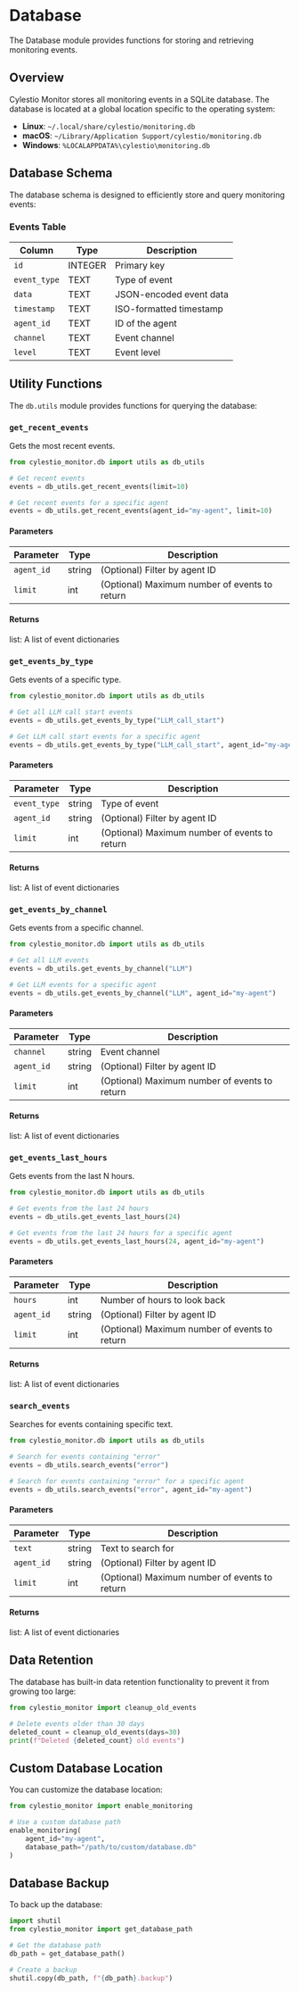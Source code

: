 # Database

The Database module provides functions for storing and retrieving monitoring events.

## Overview

Cylestio Monitor stores all monitoring events in a SQLite database. The database is located at a global location specific to the operating system:

- **Linux**: `~/.local/share/cylestio/monitoring.db`
- **macOS**: `~/Library/Application Support/cylestio/monitoring.db`
- **Windows**: `%LOCALAPPDATA%\cylestio\monitoring.db`

## Database Schema

The database schema is designed to efficiently store and query monitoring events:

### Events Table

| Column | Type | Description |
|--------|------|-------------|
| `id` | INTEGER | Primary key |
| `event_type` | TEXT | Type of event |
| `data` | TEXT | JSON-encoded event data |
| `timestamp` | TEXT | ISO-formatted timestamp |
| `agent_id` | TEXT | ID of the agent |
| `channel` | TEXT | Event channel |
| `level` | TEXT | Event level |

## Utility Functions

The `db.utils` module provides functions for querying the database:

### `get_recent_events`

Gets the most recent events.

```python
from cylestio_monitor.db import utils as db_utils

# Get recent events
events = db_utils.get_recent_events(limit=10)

# Get recent events for a specific agent
events = db_utils.get_recent_events(agent_id="my-agent", limit=10)
```

#### Parameters

| Parameter | Type | Description |
|-----------|------|-------------|
| `agent_id` | string | (Optional) Filter by agent ID |
| `limit` | int | (Optional) Maximum number of events to return |

#### Returns

list: A list of event dictionaries

### `get_events_by_type`

Gets events of a specific type.

```python
from cylestio_monitor.db import utils as db_utils

# Get all LLM call start events
events = db_utils.get_events_by_type("LLM_call_start")

# Get LLM call start events for a specific agent
events = db_utils.get_events_by_type("LLM_call_start", agent_id="my-agent")
```

#### Parameters

| Parameter | Type | Description |
|-----------|------|-------------|
| `event_type` | string | Type of event |
| `agent_id` | string | (Optional) Filter by agent ID |
| `limit` | int | (Optional) Maximum number of events to return |

#### Returns

list: A list of event dictionaries

### `get_events_by_channel`

Gets events from a specific channel.

```python
from cylestio_monitor.db import utils as db_utils

# Get all LLM events
events = db_utils.get_events_by_channel("LLM")

# Get LLM events for a specific agent
events = db_utils.get_events_by_channel("LLM", agent_id="my-agent")
```

#### Parameters

| Parameter | Type | Description |
|-----------|------|-------------|
| `channel` | string | Event channel |
| `agent_id` | string | (Optional) Filter by agent ID |
| `limit` | int | (Optional) Maximum number of events to return |

#### Returns

list: A list of event dictionaries

### `get_events_last_hours`

Gets events from the last N hours.

```python
from cylestio_monitor.db import utils as db_utils

# Get events from the last 24 hours
events = db_utils.get_events_last_hours(24)

# Get events from the last 24 hours for a specific agent
events = db_utils.get_events_last_hours(24, agent_id="my-agent")
```

#### Parameters

| Parameter | Type | Description |
|-----------|------|-------------|
| `hours` | int | Number of hours to look back |
| `agent_id` | string | (Optional) Filter by agent ID |
| `limit` | int | (Optional) Maximum number of events to return |

#### Returns

list: A list of event dictionaries

### `search_events`

Searches for events containing specific text.

```python
from cylestio_monitor.db import utils as db_utils

# Search for events containing "error"
events = db_utils.search_events("error")

# Search for events containing "error" for a specific agent
events = db_utils.search_events("error", agent_id="my-agent")
```

#### Parameters

| Parameter | Type | Description |
|-----------|------|-------------|
| `text` | string | Text to search for |
| `agent_id` | string | (Optional) Filter by agent ID |
| `limit` | int | (Optional) Maximum number of events to return |

#### Returns

list: A list of event dictionaries

## Data Retention

The database has built-in data retention functionality to prevent it from growing too large:

```python
from cylestio_monitor import cleanup_old_events

# Delete events older than 30 days
deleted_count = cleanup_old_events(days=30)
print(f"Deleted {deleted_count} old events")
```

## Custom Database Location

You can customize the database location:

```python
from cylestio_monitor import enable_monitoring

# Use a custom database path
enable_monitoring(
    agent_id="my-agent",
    database_path="/path/to/custom/database.db"
)
```

## Database Backup

To back up the database:

```python
import shutil
from cylestio_monitor import get_database_path

# Get the database path
db_path = get_database_path()

# Create a backup
shutil.copy(db_path, f"{db_path}.backup")
``` 